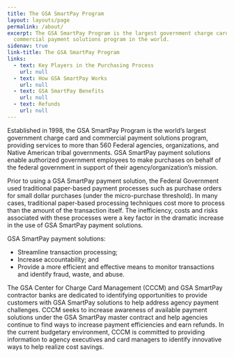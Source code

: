```yaml
---
title: The GSA SmartPay Program
layout: layouts/page
permalink: /about/
excerpt: The GSA SmartPay Program is the largest government charge card and
  commercial payment solutions program in the world.
sidenav: true
link-title: The GSA SmartPay Program
links:
  - text: Key Players in the Purchasing Process
    url: null
  - text: How GSA SmartPay Works
    url: null
  - text: GSA SmartPay Benefits
    url: null
  - text: Refunds
    url: null
---
```

Established in 1998, the GSA SmartPay Program is the world’s largest government charge card and commercial payment solutions program, providing services to more than 560 Federal agencies, organizations, and Native American tribal governments. GSA SmartPay payment solutions enable authorized government employees to make purchases on behalf of the federal government in support of their agency/organization’s mission.

Prior to using a GSA SmartPay payment solution, the Federal Government used traditional paper-based payment processes such as purchase orders for small dollar purchases (under the micro-purchase threshold).  In many cases, traditional paper-based processing techniques cost more to process than the amount of the transaction itself.  The inefficiency, costs and risks associated with these processes were a key factor in the dramatic increase in the use of GSA SmartPay payment solutions.

GSA SmartPay payment solutions:

* Streamline transaction processing;
* Increase accountability; and
* Provide a more efficient and effective means to monitor transactions and identify fraud, waste, and abuse.

The GSA Center for Charge Card Management (CCCM) and GSA SmartPay contractor banks are dedicated to identifying opportunities to provide customers with GSA SmartPay solutions to help address agency payment challenges.  CCCM seeks to increase awareness of available payment solutions under the GSA SmartPay master contract and help agencies continue to find ways to increase payment efficiencies and earn refunds.  In the current budgetary environment, CCCM is committed to providing information to agency executives and card managers to identify innovative ways to help realize cost savings.